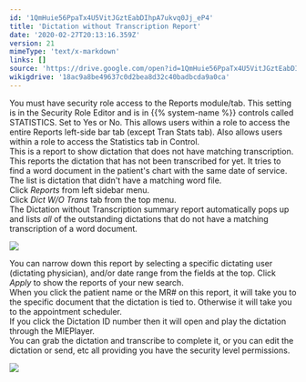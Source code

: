 ```yaml
---
id: '1QmHuie56PpaTx4U5VitJGztEabDIhpA7ukvq0Jj_eP4'
title: 'Dictation without Transcription Report'
date: '2020-02-27T20:13:16.359Z'
version: 21
mimeType: 'text/x-markdown'
links: []
source: 'https://drive.google.com/open?id=1QmHuie56PpaTx4U5VitJGztEabDIhpA7ukvq0Jj_eP4'
wikigdrive: '18ac9a8be49637c0d2bea8d32c40badbcda9a0ca'
---
```

You must have security role access to the Reports module/tab. This setting is in the Security Role Editor and is in {{% system-name %}} controls called STATISTICS. Set to Yes or No. This allows users within a role to access the entire Reports left-side bar tab (except Tran Stats tab). Also allows users within a role to access the Statistics tab in Control.  
This is a report to show dictation that does not have matching transcription. This reports the dictation that has not been transcribed for yet. It tries to find a word document in the patient's chart with the same date of service. The list is dictation that didn't have a matching word file.  
Click *Reports* from left sidebar menu.  
Click *Dict W/O Trans* tab from the top menu.  
The Dictation without Transcription summary report automatically pops up and lists *all* of the outstanding dictations that do not have a matching transcription of a word document.

![](../dictation-without-transcription-report.assets/4ebac20b9a1ccc66b361eee9fa81770a.png)

You can narrow down this report by selecting a specific dictating user (dictating physician), and/or date range from the fields at the top. Click *Apply* to show the reports of your new search.  
When you click the patient name or the MR# on this report, it will take you to the specific document that the dictation is tied to. Otherwise it will take you to the appointment scheduler.  
If you click the Dictation ID number then it will open and play the dictation through the MIEPlayer.  
You can grab the dictation and transcribe to complete it, or you can edit the dictation or send, etc all providing you have the security level permissions.

![](../dictation-without-transcription-report.assets/83d7e6ae0f56bafa871970f3cb538e0a.png)

